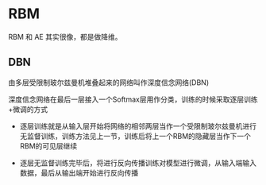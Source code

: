 # RBM

RBM 和 AE 其实很像，都是做降维。

## DBN
由多层受限制玻尔兹曼机堆叠起来的网络叫作深度信念网络(DBN)

深度信念网络在最后一层接入一个Softmax层用作分类，训练的时候采取逐层训练+微调的方式
- 逐层训练就是从输入层开始将网络的相邻两层当作一个受限制玻尔兹曼机进行无监督训练，训练方法见上一节，训练后将上一个RBM的隐藏层当作下一个RBM的可见层继续

- 逐层无监督训练完毕后，将进行反向传播训练对模型进行微调，从输入端输入数据，最后从输出端开始进行反向传播




